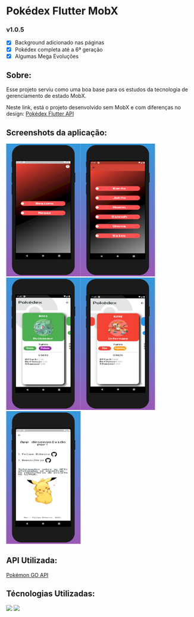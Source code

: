 # Pokédex Flutter MobX

### v1.0.5

- [x] Background adicionado nas páginas
- [x] Pokédex completa até a 6ª geração
- [x] Algumas Mega Evoluções

## Sobre:

Esse projeto serviu como uma boa base para os estudos da tecnologia de gerenciamento de estado MobX. <p>
Neste link, está o projeto desenvolvido sem MobX e com diferenças no design: [Pokédex Flutter API](https://github.com/feliper2002/pokedex-flutter-api)

## Screenshots da aplicação:

<img src='screenshots/screenshot_1.png' width=200><img src='screenshots/screenshot_2.png' width=200><img src='screenshots/screenshot_3.png' width=200><img src='screenshots/screenshot_4.png' width=200><img src='screenshots/screenshot_5.png' width=200>

## API Utilizada:

[Pokémon GO API](https://pokemon-go-lingen.github.io/pokemon-go-api/)

## Técnologias Utilizadas:

<img src='https://upload.wikimedia.org/wikipedia/commons/1/17/Google-flutter-logo.png' width=120> <img src='https://uiflutter.com/wp-content/uploads/2019/04/mobx.png' width=60>
